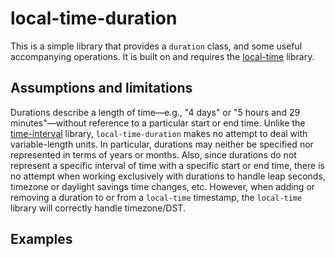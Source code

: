 
# local-time-duration

This is a simple library that provides a `duration` class, and some useful accompanying operations. It is built on and requires the [local-time](http://common-lisp.net/projects/local-time/) library.

## Assumptions and limitations


Durations describe a length of time&mdash;e.g., "4 days" or "5 hours and 29 minutes"&mdash;without reference to a particular start or end time. Unlike the [time-interval](https://github.com/enaeher/local-time-duration) library, `local-time-duration` makes no attempt to deal with variable-length units. In particular, durations may neither be specified nor represented in terms of years or months. Also, since durations do not represent a specific interval of time with a specific start or end time, there is no attempt when working exclusively with durations to handle leap seconds, timezone or daylight savings time changes, etc. However, when adding or removing a duration to or from a `local-time` timestamp, the `local-time` library will correctly handle timezone/DST.

## Examples

    